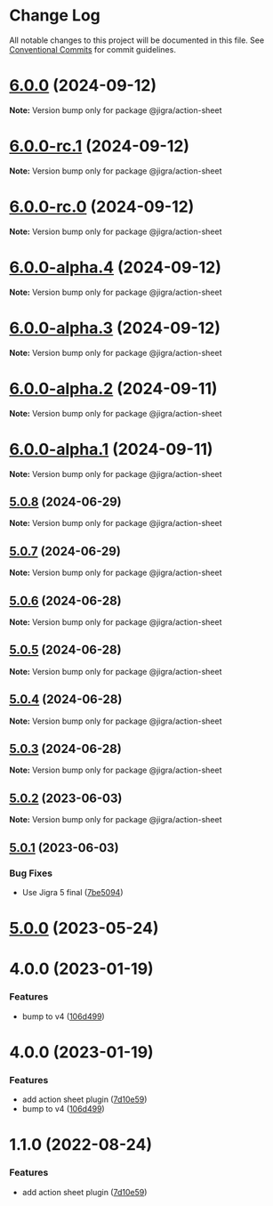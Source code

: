 # Change Log

All notable changes to this project will be documented in this file.
See [Conventional Commits](https://conventionalcommits.org) for commit guidelines.

# [6.0.0](https://github.com/familyjs/jigra-plugins/compare/@jigra/action-sheet@6.0.0-rc.1...@jigra/action-sheet@6.0.0) (2024-09-12)

**Note:** Version bump only for package @jigra/action-sheet

# [6.0.0-rc.1](https://github.com/familyjs/jigra-plugins/compare/@jigra/action-sheet@6.0.0-rc.0...@jigra/action-sheet@6.0.0-rc.1) (2024-09-12)

**Note:** Version bump only for package @jigra/action-sheet

# [6.0.0-rc.0](https://github.com/familyjs/jigra-plugins/compare/@jigra/action-sheet@6.0.0-alpha.4...@jigra/action-sheet@6.0.0-rc.0) (2024-09-12)

**Note:** Version bump only for package @jigra/action-sheet

# [6.0.0-alpha.4](https://github.com/familyjs/jigra-plugins/compare/@jigra/action-sheet@6.0.0-alpha.3...@jigra/action-sheet@6.0.0-alpha.4) (2024-09-12)

**Note:** Version bump only for package @jigra/action-sheet

# [6.0.0-alpha.3](https://github.com/familyjs/jigra-plugins/compare/@jigra/action-sheet@6.0.0-alpha.2...@jigra/action-sheet@6.0.0-alpha.3) (2024-09-12)

**Note:** Version bump only for package @jigra/action-sheet

# [6.0.0-alpha.2](https://github.com/familyjs/jigra-plugins/compare/@jigra/action-sheet@6.0.0-alpha.1...@jigra/action-sheet@6.0.0-alpha.2) (2024-09-11)

**Note:** Version bump only for package @jigra/action-sheet

# [6.0.0-alpha.1](https://github.com/familyjs/jigra-plugins/compare/@jigra/action-sheet@5.0.8...@jigra/action-sheet@6.0.0-alpha.1) (2024-09-11)

**Note:** Version bump only for package @jigra/action-sheet

## [5.0.8](https://github.com/familyjs/jigra-plugins/compare/@jigra/action-sheet@5.0.7...@jigra/action-sheet@5.0.8) (2024-06-29)

**Note:** Version bump only for package @jigra/action-sheet

## [5.0.7](https://github.com/familyjs/jigra-plugins/compare/@jigra/action-sheet@5.0.6...@jigra/action-sheet@5.0.7) (2024-06-29)

**Note:** Version bump only for package @jigra/action-sheet

## [5.0.6](https://github.com/familyjs/jigra-plugins/compare/@jigra/action-sheet@5.0.5...@jigra/action-sheet@5.0.6) (2024-06-28)

**Note:** Version bump only for package @jigra/action-sheet

## [5.0.5](https://github.com/familyjs/jigra-plugins/compare/@jigra/action-sheet@5.0.4...@jigra/action-sheet@5.0.5) (2024-06-28)

**Note:** Version bump only for package @jigra/action-sheet

## [5.0.4](https://github.com/familyjs/jigra-plugins/compare/@jigra/action-sheet@5.0.3...@jigra/action-sheet@5.0.4) (2024-06-28)

**Note:** Version bump only for package @jigra/action-sheet

## [5.0.3](https://github.com/familyjs/jigra-plugins/compare/@jigra/action-sheet@5.0.2...@jigra/action-sheet@5.0.3) (2024-06-28)

**Note:** Version bump only for package @jigra/action-sheet

## [5.0.2](https://github.com/familyjs/jigra-plugins/compare/@jigra/action-sheet@5.0.1...@jigra/action-sheet@5.0.2) (2023-06-03)

**Note:** Version bump only for package @jigra/action-sheet

## [5.0.1](https://github.com/familyjs/jigra-plugins/compare/@jigra/action-sheet@5.0.0...@jigra/action-sheet@5.0.1) (2023-06-03)

### Bug Fixes

- Use Jigra 5 final ([7be5094](https://github.com/familyjs/jigra-plugins/commit/7be509425c5cc9f21b1f9e78794b2c6b76ca7702))

# [5.0.0](https://github.com/familyjs/jigra-plugins/compare/@jigra/action-sheet@1.1.0...@jigra/action-sheet@5.0.0) (2023-05-24)

# 4.0.0 (2023-01-19)

### Features

- bump to v4 ([106d499](https://github.com/familyjs/jigra-plugins/commit/106d49991e82a0505a82571530b73fcda020e7e4))

# 4.0.0 (2023-01-19)

### Features

- add action sheet plugin ([7d10e59](https://github.com/navify/jigra-plugins/commit/7d10e596f8731f79d9fed4082a5d06db679a8522))
- bump to v4 ([106d499](https://github.com/navify/jigra-plugins/commit/106d49991e82a0505a82571530b73fcda020e7e4))

# 1.1.0 (2022-08-24)

### Features

- add action sheet plugin ([7d10e59](https://github.com/navify/jigra-plugins/commit/7d10e596f8731f79d9fed4082a5d06db679a8522))
